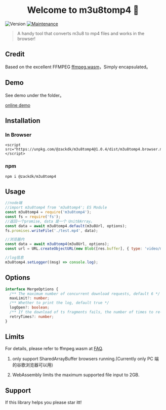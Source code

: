 <h1 align="center">Welcome to m3u8tomp4 👋</h1>
<p>
  <img alt="Version" src="https://img.shields.io/badge/version-1.0.5-blue.svg?cacheSeconds=2592000" />
  <a href="https://github.com/CodeByZack/m3u8Tomp4/graphs/commit-activity" target="_blank">
    <img alt="Maintenance" src="https://img.shields.io/badge/Maintained%3F-yes-green.svg" />
  </a>
</p>

> A handy tool that converts m3u8 to mp4 files and works in the browser!

## Credit

Based on the excellent FFMPEG [ffmpeg.wasm](https://github.com/ffmpegwasm/ffmpeg.wasm)，Simply encapsulated。

## Demo

See demo under the folder。

[online demo](https://m3u8-tomp4.vercel.app/index.html)

## Installation

### In Browser

```
<script src="https://unpkg.com/@zackdk/m3u8tomp4@1.0.4/dist/m3u8tomp4.browser.mini.js"></script>
```

### npm

```
npm i @zackdk/m3u8tomp4
```

## Usage

```javascript
//node端
//import m3u8tomp4 from 'm3u8tomp4'; ES Module
const m3u8tomp4 = require('m3u8tomp4');
const fs = require('fs');
//返回一个promise, data 是一个 Unit8Array。
const data = await m3u8tomp4.default(m3u8Url, options);
fs.promises.writeFile('./test.mp4', data);

//浏览器内
const data = await m3u8tomp4(m3u8Url, options);
const url = URL.createObjectURL(new Blob([res.buffer], { type: 'video/mp4' }));

//log信息
m3u8tomp4.setLogger((msg) => console.log);
```

## Options

```typescript
interface MergeOptions {
  /** The maximum number of concurrent download requests, default 6 */
  maxLimit?: number;
  /** Whether to print the log, default true */
  logOpen?: boolean;
  /** If the download of ts fragments fails, the number of times to re-download all failed fragments, the default is 3 */
  retryTimes?: number;
}
```

## Limits

For details, please refer to ffmpeg.wasm at [FAQ](https://github.com/ffmpegwasm/ffmpeg.wasm#faq).

1. only support SharedArrayBuffer browsers running.(Currently only PC 端的谷歌浏览器可以用)

2. WebAssembly limits the maximum supported file input to 2GB.

## Support

If this library helps you please star itt️!
